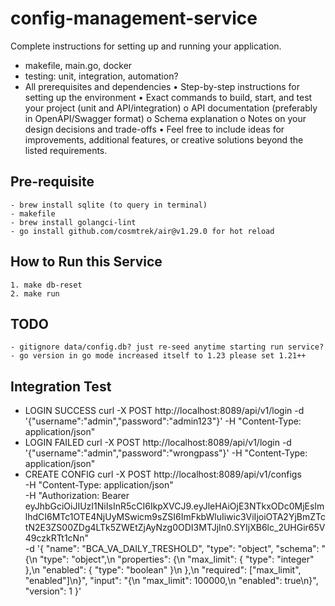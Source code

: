 # config-management-service

Complete instructions for setting up and running your application.

- makefile, main.go, docker
- testing: unit, integration, automation?
- All prerequisites and dependencies
  • Step-by-step instructions for setting up the environment
  • Exact commands to build, start, and test your project (unit and API/integration)
  o API documentation (preferably in OpenAPI/Swagger format)
  o Schema explanation
  o Notes on your design decisions and trade-offs
  • Feel free to include ideas for improvements, additional features, or creative
  solutions beyond the listed requirements.

## Pre-requisite
    - brew install sqlite (to query in terminal)
    - makefile
    - brew install golangci-lint
    - go install github.com/cosmtrek/air@v1.29.0 for hot reload

## How to Run this Service
    1. make db-reset
    2. make run

## TODO
    - gitignore data/config.db? just re-seed anytime starting run service?
    - go version in go mode increased itself to 1.23 please set 1.21++

## Integration Test
- LOGIN SUCCESS
curl -X POST http://localhost:8089/api/v1/login -d '{"username":"admin","password":"admin123"}' -H "Content-Type: application/json"
- LOGIN FAILED
curl -X POST http://localhost:8089/api/v1/login -d '{"username":"admin","password":"wrongpass"}' -H "Content-Type: application/json"
- CREATE CONFIG
  curl -X POST http://localhost:8089/api/v1/configs \
  -H "Content-Type: application/json" \
  -H "Authorization: Bearer eyJhbGciOiJIUzI1NiIsInR5cCI6IkpXVCJ9.eyJleHAiOjE3NTkxODc0MjEsImlhdCI6MTc1OTE4NjUyMSwicm9sZSI6ImFkbWluIiwic3ViIjoiOTA2YjBmZTctN2E3ZS00ZDg4LTk5ZWEtZjAyNzg0ODI3MTJjIn0.SYIjXB6lc_2UHGir65V49czkRTt1cNn" \
  -d '{
    "name": "BCA_VA_DAILY_TRESHOLD",
    "type": "object",
    "schema": "{\n  \"type\": \"object\",\n  \"properties\": {\n    \"max_limit\": { \"type\": \"integer\" },\n    \"enabled\": { \"type\": \"boolean\" }\n  },\n  \"required\": [\"max_limit\", \"enabled\"]\n}",
    "input": "{\n  \"max_limit\": 100000,\n  \"enabled\": true\n}",
    "version": 1
  }'


